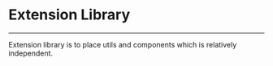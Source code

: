 # Extension Library
-------------------

Extension library is to place utils and components which is relatively independent.
